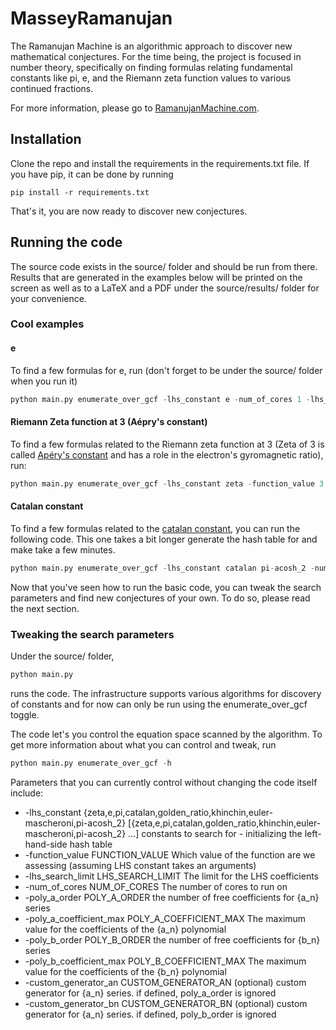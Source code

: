# MasseyRamanujan

The Ramanujan Machine is an algorithmic approach to discover new mathematical conjectures. For the time being, the project is focused in number theory, specifically on finding formulas relating fundamental constants like pi, e, and the Riemann zeta function values to various continued fractions.

For more information, please go to [RamanujanMachine.com](https://www.RamanujanMachine.com).

## Installation

Clone the repo and install the requirements in the requirements.txt file. If you have pip, it can be done by running
```
pip install -r requirements.txt
```
That's it, you are now ready to discover new conjectures.

## Running the code

The source code exists in the source/ folder and should be run from there. Results that are generated in the examples below will be printed on the screen as well as to a LaTeX and a PDF under the source/results/ folder for your convenience.

### Cool examples

#### e
To find a few formulas for e, run (don't forget to be under the source/ folder when you run it)
```python
python main.py enumerate_over_gcf -lhs_constant e -num_of_cores 1 -lhs_search_limit 5 -poly_a_order 2 -poly_a_coefficient_max 5 -poly_b_order 2 -poly_b_coefficient_max 5
```

#### Riemann Zeta function at 3 (Aépry's constant)
To find a few formulas related to the Riemann zeta function at 3 (Zeta of 3 is called [Apéry's constant](https://www.wikiwand.com/en/Ap%C3%A9ry%27s_constant) and has a role in the electron's gyromagnetic ratio), run:
```python
python main.py enumerate_over_gcf -lhs_constant zeta -function_value 3 -num_of_cores 2 -lhs_search_limit 14 -poly_a_order 3 -poly_a_coefficient_max 20 -poly_b_order 3 -poly_b_coefficient_max 20 -custom_generator_an zeta3_an -custom_generator_bn zeta_bn
```

#### Catalan constant
To find a few formulas related to the [catalan constant](https://www.wikiwand.com/en/Catalan%27s_constant), you can run the following code. This one takes a bit longer generate the hash table for and make take a few minutes.
```python
python main.py enumerate_over_gcf -lhs_constant catalan pi-acosh_2 -num_of_cores 1 -lhs_search_limit 8 -poly_a_order 3 -poly_a_coefficient_max 15 -poly_b_order 2 -poly_b_coefficient_max 5 -custom_generator_bn catalan_bn
```

Now that you've seen how to run the basic code, you can tweak the search parameters and find new conjectures of your own. To do so, please read the next section.

### Tweaking the search parameters

Under the source/ folder,
```python
python main.py
```
runs the code. The infrastructure supports various algorithms for discovery of constants and for now can only be run using the enumerate_over_gcf toggle.

The code let's you control the equation space scanned by the algorithm. To get more information about what you can control and tweak, run
```python
python main.py enumerate_over_gcf -h
```

Parameters that you can currently control without changing the code itself include:

* -lhs_constant {zeta,e,pi,catalan,golden_ratio,khinchin,euler-mascheroni,pi-acosh_2} [{zeta,e,pi,catalan,golden_ratio,khinchin,euler-mascheroni,pi-acosh_2} ...] constants to search for - initializing the left-hand-side hash table
* -function_value FUNCTION_VALUE Which value of the function are we assessing (assuming LHS constant takes an arguments)
* -lhs_search_limit LHS_SEARCH_LIMIT The limit for the LHS coefficients
* -num_of_cores NUM_OF_CORES The number of cores to run on
* -poly_a_order POLY_A_ORDER the number of free coefficients for {a_n} series
* -poly_a_coefficient_max POLY_A_COEFFICIENT_MAX The maximum value for the coefficients of the {a_n} polynomial
* -poly_b_order POLY_B_ORDER the number of free coefficients for {b_n} series
* -poly_b_coefficient_max POLY_B_COEFFICIENT_MAX The maximum value for the coefficients of the {b_n} polynomial
* -custom_generator_an CUSTOM_GENERATOR_AN (optional) custom generator for {a_n} series. if defined, poly_a_order is ignored
* -custom_generator_bn CUSTOM_GENERATOR_BN (optional) custom generator for {a_n} series. if defined, poly_b_order is ignored
